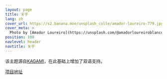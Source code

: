 ```yaml
---
layout: page
title: 关于
lang: zh
cover_url: https://s2.banana.moe/unsplash_colle/amador-loureiro-779.jpg
cover_meta: >
  Photo by [Amador Loureiro](https://unsplash.com/@amadorloureiroblanco)
position: 100
navlevel: header
navtitle: 关于
---
```


该主题源自[KAGAMI](https://github.com/kamikat/jekyll-theme-kagami)，在此基础上增加了双语支持。

[项目地址](https://github.com/Vigour-S/jekyll-theme-kagami-bilingual)